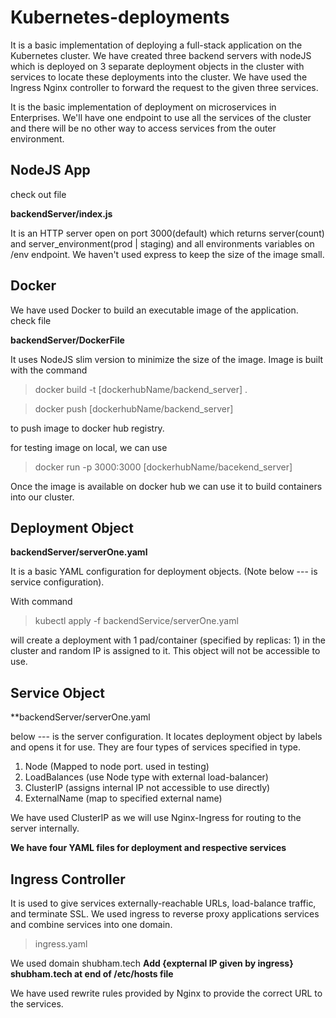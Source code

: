 # Kubernetes-deployments

It is a basic implementation of deploying a full-stack application on the Kubernetes cluster. We have created three backend servers with nodeJS which is deployed on 3 separate deployment objects in the cluster with services to locate these deployments into the cluster. We have used the Ingress Nginx controller to forward the request to the given three services.

It is the basic implementation of deployment on microservices in Enterprises. We'll have one endpoint to use all the services of the cluster and there will be no other way to access services from the outer environment.

## NodeJS App

check out file

**backendServer/index.js**

It is an HTTP server open on port 3000(default) which returns server(count) and server_environment(prod | staging) and all environments variables on /env endpoint. We haven't used express to keep the size of the image small.

## Docker

We have used Docker to build an executable image of the application. check file

**backendServer/DockerFile**

It uses NodeJS slim version to minimize the size of the image. Image is built with the command

> docker build -t [dockerhubName/backend_server] .

> docker push [dockerhubName/backend_server]

to push image to docker hub registry.

for testing image on local, we can use

> docker run -p 3000:3000 [dockerhubName/bacekend_server]

Once the image is available on docker hub we can use it to build containers into our cluster.

## Deployment Object

**backendServer/serverOne.yaml**

It is a basic YAML configuration for deployment objects. (Note below --- is service configuration).

With command

> kubectl apply -f backendService/serverOne.yaml

will create a deployment with 1 pad/container (specified by replicas: 1) in the cluster and random IP is assigned to it. This object will not be accessible to use.

## Service Object

\*\*backendServer/serverOne.yaml

below --- is the server configuration. It locates deployment object by labels and opens it for use. They are four types of services specified in type.

1. Node (Mapped to node port. used in testing)
2. LoadBalances (use Node type with external load-balancer)
3. ClusterIP (assigns internal IP not accessible to use directly)
4. ExternalName (map to specified external name)

We have used ClusterIP as we will use Nginx-Ingress for routing to the server internally.

**We have four YAML files for deployment and respective services**

## Ingress Controller

It is used to give services externally-reachable URLs, load-balance traffic, and terminate SSL. We used ingress to reverse proxy applications services and combine services into one domain.

> ingress.yaml

We used domain shubham.tech **Add {expternal IP given by ingress} shubham.tech at end of /etc/hosts file**

We have used rewrite rules provided by Nginx to provide the correct URL to the services.

